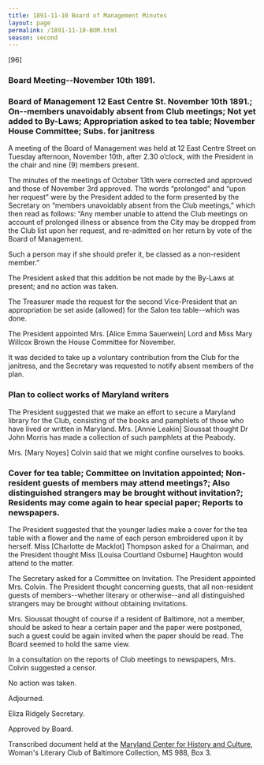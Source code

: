 ```yaml
---
title: 1891-11-10 Board of Management Minutes
layout: page
permalink: /1891-11-10-BOM.html
season: second
---
```


<style>
    #maincontent{
        font-size:1.4em;
    }
</style>
[96]

### Board Meeting--November 10th 1891.

### Board of Management 12 East Centre St. November 10th 1891.; On--members unavoidably absent from Club meetings; Not yet added to By-Laws; Appropriation asked to tea table; November House Committee; Subs. for janitress

A meeting of the Board of Management was held at 12 East Centre Street on Tuesday afternoon, November 10th, after 2.30 o’clock, with the President in the chair and nine (9) members present.

The minutes of the meetings of October 13th were corrected and approved and those of November 3rd approved. The words “prolonged” and “upon her request” were by the President added to the form presented by the Secretary on “members unavoidably absent from the Club meetings,” which then read as follows: “Any member unable to attend the Club meetings on account of prolonged illness or absence from the City may be dropped from the Club list upon her request, and re-admitted on her return by vote of the Board of Management.

Such a person may if she should prefer it, be classed as a non-resident member.”

The President asked that this addition be not made by the By-Laws at present; and no action was taken.

The Treasurer made the request for the second Vice-President that an appropriation be set aside (allowed) for the Salon tea table--which was done.

The President appointed Mrs. [Alice Emma Sauerwein] Lord and Miss Mary Willcox Brown the House Committee for November.

It was decided to take up a voluntary contribution from the Club for the janitress, and the Secretary was requested to notify absent members of the plan.

### Plan to collect works of Maryland writers

The President suggested that we make an effort to secure a Maryland library for the Club, consisting of the books and pamphlets of those who have lived or written in Maryland. Mrs. [Annie Leakin] Sioussat thought Dr John Morris has made a collection of such pamphlets at the Peabody.

Mrs. [Mary Noyes] Colvin said that we might confine ourselves to books.

### Cover for tea table; Committee on Invitation appointed; Non-resident guests of members may attend meetings?; Also distinguished strangers may be brought without invitation?; Residents may come again to hear special paper; Reports to newspapers.

The President suggested that the younger ladies make a cover for the tea table with a flower and the name of each person embroidered upon it by herself. Miss [Charlotte de Macklot] Thompson asked for a Chairman, and the President thought Miss [Louisa Courtland Osburne] Haughton would attend to the matter.

The Secretary asked for a Committee on Invitation. The President appointed Mrs. Colvin. The President thought concerning guests, that all non-resident guests of members--whether literary or otherwise--and all distinguished strangers may be brought without obtaining invitations.

Mrs. Sioussat thought of course if a resident of Baltimore, not a member, should be asked to hear a certain paper and the paper were postponed, such a guest could be again invited when the paper should be read. The Board seemed to hold the same view.

In a consultation on the reports of Club meetings to newspapers, Mrs. Colvin suggested a censor.

No action was taken.

Adjourned.

Eliza Ridgely
Secretary.

Approved by Board.

Transcribed document held at the [Maryland Center for History and Culture](http://mdhs.org/), Woman's Literary Club of Baltimore Collection, MS 988, Box 3. 